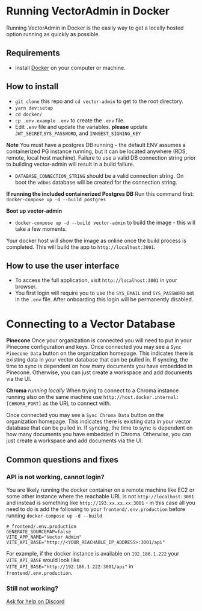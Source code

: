 # Running VectorAdmin in Docker

Running VectorAdmin in Docker is the easily way to get a locally hosted option running as quickly as possible.


## Requirements
- Install [Docker](https://www.docker.com/) on your computer or machine.

## How to install
- `git clone` this repo and `cd vector-admin` to get to the root directory.
- `yarn dev:setup`
- `cd docker/`
- `cp .env.example .env` to create the `.env` file.
- Edit `.env` file and update the variables. **please** update `JWT_SECRET`,`SYS_PASSWORD`, and `INNGEST_SIGNING_KEY`

**Note** You must have a postgres DB running - the default ENV assumes a containerized PG instance running, but it can
be located anywhere (RDS, remote, local host machine). Failure to use a valid DB connection string prior to building
vector-admin will result in a build failure.
- `DATABASE_CONNECTION_STRING` should be a valid connection string. On boot the `vdbms` database will be created for the connection string.

**If running the included containerized Postgres DB**
Run this command first: `docker-compose up -d --build postgres`

**Boot up vector-admin**
- `docker-compose up -d --build vector-admin` to build the image - this will take a few moments.

Your docker host will show the image as online once the build process is completed. This will build the app to `http://localhost:3001`.


## How to use the user interface
- To access the full application, visit `http://localhost:3001` in your browser.
- You first login will require you to use the `SYS_EMAIL` and `SYS_PASSWORD` set in the `.env` file. After onboarding this login will be permanently disabled.


# Connecting to a Vector Database

**Pinecone**
Once your organization is connected you will need to put in your Pinecone configuration and keys. Once connected you may see a `Sync Pinecone Data` button on the organization homepage. This indicates there is existing data in your vector database that can be pulled in. If syncing, the time to sync is dependent on how many documents you have embedded in Pinecone. Otherwise, you can just create a workspace and add documents via the UI.

**Chroma** _running locally_
When trying to connect to a Chroma instance running also on the same machine use `http://host.docker.internal:[CHROMA_PORT]` as the URL to connect with.

Once connected you may see a `Sync Chroma Data` button on the organization homepage. This indicates there is existing data in your vector database that can be pulled in. If syncing, the time to sync is dependent on how many documents you have embedded in Chroma. Otherwise, you can just create a workspace and add documents via the UI.


## Common questions and fixes

### API is not working, cannot login?
You are likely running the docker container on a remote machine like EC2 or some other instance where the reachable URL
is not `http://localhost:3001` and instead is something like `http://193.xx.xx.xx:3001` - in this case all you need to do is add the following to your `frontend/.env.production` before running `docker-compose up -d --build`
```
# frontend/.env.production
GENERATE_SOURCEMAP=false
VITE_APP_NAME="Vector Admin"
VITE_API_BASE="http://<YOUR_REACHABLE_IP_ADDRESS>:3001/api"
```
For example, if the docker instance is available on `192.186.1.222` your `VITE_API_BASE` would look like `VITE_API_BASE="http://192.186.1.222:3001/api"` in `frontend/.env.production`.

### Still not working?
[Ask for help on Discord](https://discord.gg/6UyHPeGZAC)